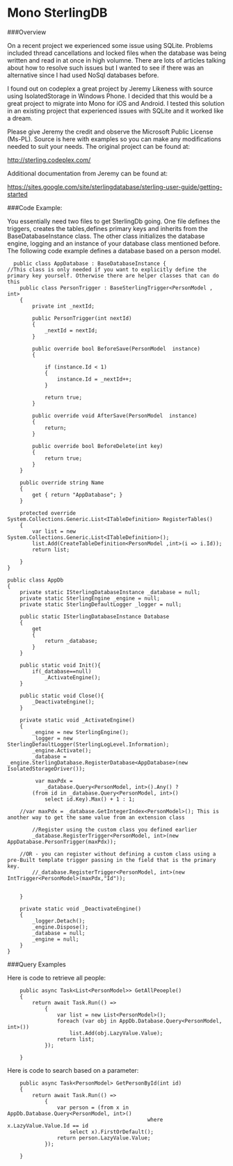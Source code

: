 Mono SterlingDB
===============

###Overview

On a recent project we experienced some issue using SQLite. Problems included thread cancellations and locked files when the database was being written and read in at once in high volumne. There are lots of articles talking about how to resolve such issues but I wanted to see if there was an alternative since I had used NoSql databases before.

I found out on codeplex a great project by Jeremy Likeness with source using IsolatedStorage in Windows Phone.  I decided that this would be a great project to migrate into Mono for iOS and Android. I tested this solution in an existing project that experienced issues with SQLite and it worked like a dream.

Please give Jeremy the credit and observe the Microsoft Public License (Ms-PL). Source is here with examples so you can make any modifications needed to suit your needs. The original project can be found at:

http://sterling.codeplex.com/

Additional documentation from Jeremy can be found at:

https://sites.google.com/site/sterlingdatabase/sterling-user-guide/getting-started

###Code Example:

You essentially need two files to get SterlingDb going.  One file defines the triggers, creates the tables,defines primary keys and inherits from the BaseDatabaseInstance class. The other class initializes the database engine, logging and an instance of your database class mentioned before. The following code example defines a database based on a person model.

      public class AppDatabase : BaseDatabaseInstance {
	//This class is only needed if you want to explicitly define the primary key yourself. Otherwise there are helper classes that can do this
        public class PersonTrigger : BaseSterlingTrigger<PersonModel , int>
        {
            private int _nextId;

            public PersonTrigger(int nextId)
            {
                _nextId = nextId;
            }

            public override bool BeforeSave(PersonModel  instance)
            {

                if (instance.Id < 1)
                {
                    instance.Id = _nextId++;
                }

                return true;
            }

            public override void AfterSave(PersonModel  instance)
            {
                return;
            }

            public override bool BeforeDelete(int key)
            {
                return true;
            }
        }

        public override string Name
        {
            get { return "AppDatabase"; }
        }

        protected override System.Collections.Generic.List<ITableDefinition> RegisterTables()
        {
            var list = new System.Collections.Generic.List<ITableDefinition>();
            list.Add(CreateTableDefinition<PersonModel ,int>(i => i.Id));
            return list;
        
        }
    }
    
    public class AppDb
    {
        private static ISterlingDatabaseInstance _database = null;
        private static SterlingEngine _engine = null;
        private static SterlingDefaultLogger _logger = null;

        public static ISterlingDatabaseInstance Database
        {
            get
            {
                return _database;
            }
        }

        public static void Init(){
            if(_database==null)
                _ActivateEngine();
        }

        public static void Close(){
            _DeactivateEngine();
        }

        private static void _ActivateEngine()
        {
            _engine = new SterlingEngine();
            _logger = new SterlingDefaultLogger(SterlingLogLevel.Information);
            _engine.Activate();
            _database = _engine.SterlingDatabase.RegisterDatabase<AppDatabase>(new IsolatedStorageDriver());

             var maxPdx =
                _database.Query<PersonModel, int>().Any() ?
            (from id in _database.Query<PersonModel, int>()
                select id.Key).Max() + 1 : 1;

	    //var maxPdx = _database.GetIntegerIndex<PersonModel>(); This is another way to get the same value from an extension class

            //Register using the custom class you defined earlier
            _database.RegisterTrigger<PersonModel, int>(new AppDatabase.PersonTrigger(maxPdx));

	    //OR - you can register without defining a custom class using a pre-Built template trigger passing in the field that is the primary key.
            //_database.RegisterTrigger<PersonModel, int>(new IntTrigger<PersonModel>(maxPdx,"Id"));


        }

        private static void _DeactivateEngine()
        {
            _logger.Detach();
            _engine.Dispose();
            _database = null;
            _engine = null;
        }
    }
    
###Query Examples

Here is code to retrieve all people:

        public async Task<List<PersonModel>> GetAllPeoeple()
        {
            return await Task.Run(() =>
                {
                    var list = new List<PersonModel>();
                    foreach (var obj in AppDb.Database.Query<PersonModel, int>())
                        list.Add(obj.LazyValue.Value);
                    return list;
                });

        }
        
Here is code to search based on a parameter:

        public async Task<PersonModel> GetPersonById(int id)
        {
            return await Task.Run(() =>
                {
                    var person = (from x in AppDb.Database.Query<PersonModel, int>()
                                                 where  x.LazyValue.Value.Id == id
                        select x).FirstOrDefault(); 
                    return person.LazyValue.Value;
                });
                                   
        }
